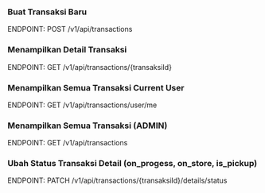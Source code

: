 ### Buat Transaksi Baru

ENDPOINT: POST /v1/api/transactions

### Menampilkan Detail Transaksi

ENDPOINT: GET /v1/api/transactions/{transaksiId}

### Menampilkan Semua Transaksi Current User

ENDPOINT: GET /v1/api/transactions/user/me

### Menampilkan Semua Transaksi (ADMIN)

ENDPOINT: GET /v1/api/transactions

### Ubah Status Transaksi Detail (on_progess, on_store, is_pickup)

ENDPOINT: PATCH /v1/api/transactions/{transaksiId}/details/status
